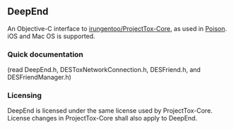 ## DeepEnd ##

An Objective-C interface to [irungentoo/ProjectTox-Core](https://github.com/irungentoo/ProjectTox-Core), as used in [Poison](https://github.com/stal888/Poison).  
iOS and Mac OS is supported.

### Quick documentation ###

(read DeepEnd.h, DESToxNetworkConnection.h, DESFriend.h, and DESFriendManager.h)

### Licensing ###

DeepEnd is licensed under the same license used by ProjectTox-Core. License changes in ProjectTox-Core shall also apply to DeepEnd.